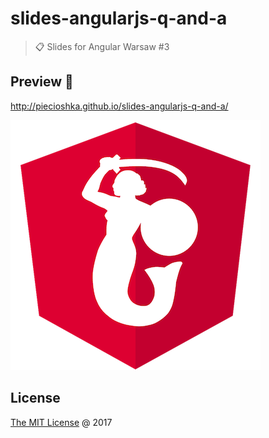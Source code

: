 # slides-angularjs-q-and-a

> :clipboard: Slides for Angular Warsaw #3

## Preview 🎉

http://piecioshka.github.io/slides-angularjs-q-and-a/

![](./pictures/logo-400x400.png)

## License

[The MIT License](http://piecioshka.mit-license.org) @ 2017
